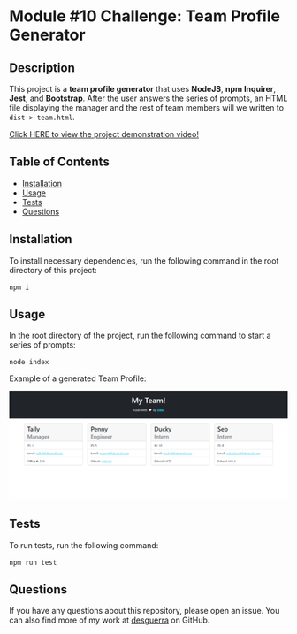 # Module #10 Challenge: Team Profile Generator

## Description

This project is a **team profile generator** that uses **NodeJS**, **npm Inquirer**, **Jest**, and **Bootstrap**. After the user answers the series of prompts, an HTML file displaying the manager and the rest of team members will we written to `dist > team.html`.

[Click HERE to view the project demonstration video!](https://drive.google.com/file/d/1mzSKNcftTI3RK1G0tMSCgnxgIcTCIq7o/view)

## Table of Contents

* [Installation](#installation)
* [Usage](#usage)
* [Tests](#tests)
* [Questions](#questions)


## Installation

To install necessary dependencies, run the following command in the root directory of this project:
```
npm i
```

## Usage

In the root directory of the project, run the following command to start a series of prompts:
```
node index
```

Example of a generated Team Profile:

![screenshot 1 of generated Team Profile example](assets/SS1.PNG)

## Tests

To run tests, run the following command:
```
npm run test
```

## Questions

If you have any questions about this repository, please open an issue. You can also find more of my work at [desguerra](https://github.com/desguerra) on GitHub.